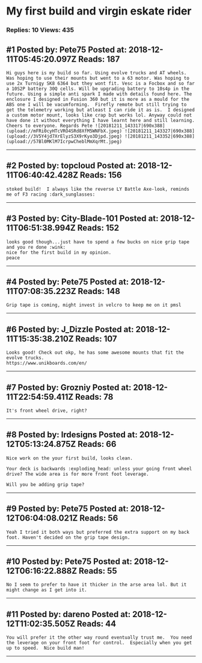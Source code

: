 # My first build and virgin eskate rider

### Replies: 10 Views: 435

## \#1 Posted by: Pete75 Posted at: 2018-12-11T05:45:20.097Z Reads: 187

```
Hi guys here is my build so far. Using evolve trucks and AT wheels. Was hoping to use their mounts but went to a 63 motor. Was hoping to use 2x Turnigy SK8 6364 but they wont fit. Vesc is a Focbox and so far a 10S2P battery 30Q cells. Will be upgrading battery to 10s4p in the future. Using a simple anti spark I made with details found here. The enclosure I designed in Fusion 360 but it is more as a mould for the ABS one I will be vacumforming.  Firefly remote but still trying to get the telemetry working but atleast I can ride it as is.  I designed a custom motor mount, looks like crap but works lol. Anyway could not have done it without everything I have learnt here and still learning. Cheers to everyone. Regards Pete ![20181211_143317|690x388](upload://mFRi0cyHTcVRO4SRd8XfM5WNFbX.jpeg) ![20181211_143327|690x388](upload://3V5Y4jd7XrElyzS3X9rKyo3Djpd.jpeg) ![20181211_143352|690x388](upload://57Bl0MKlM7IcrpwCheblMmXqrMt.jpeg)
```

---
## \#2 Posted by: topcloud Posted at: 2018-12-11T06:40:42.428Z Reads: 156

```
stoked build!  I always like the reverse LY Battle Axe-look, reminds me of F3 racing :dark_sunglasses:
```

---
## \#3 Posted by: City-Blade-101 Posted at: 2018-12-11T06:51:38.994Z Reads: 152

```
looks good though...just have to spend a few bucks on nice grip tape and you re done :wink:
nice for the first build in my opinion.
peace
```

---
## \#4 Posted by: Pete75 Posted at: 2018-12-11T07:08:35.223Z Reads: 148

```
Grip tape is coming, might invest in velcro to keep me on it pmsl
```

---
## \#6 Posted by: J_Dizzle Posted at: 2018-12-11T15:35:38.210Z Reads: 107

```
Looks good! Check out okp, he has some awesome mounts that fit the evolve trucks. 
https://www.unikboards.com/en/
```

---
## \#7 Posted by: Grozniy Posted at: 2018-12-11T22:54:59.411Z Reads: 78

```
It's front wheel drive, right?
```

---
## \#8 Posted by: lrdesigns Posted at: 2018-12-12T05:13:24.875Z Reads: 66

```
Nice work on the your first build, looks clean. 

Your deck is backwards :exploding_head: unless your going front wheel drive? The wide area is for more front foot leverage. 

Will you be adding grip tape?
```

---
## \#9 Posted by: Pete75 Posted at: 2018-12-12T06:04:08.021Z Reads: 56

```
Yeah I tried it both ways but preferred the extra support on my back foot. Haven't decided on the grip tape design.
```

---
## \#10 Posted by: Pete75 Posted at: 2018-12-12T06:16:22.888Z Reads: 55

```
No I seem to prefer to have it thicker in the arse area lol. But it might change as I get into it.
```

---
## \#11 Posted by: dareno Posted at: 2018-12-12T11:02:35.505Z Reads: 44

```
You will prefer it the other way round eventually trust me.  You need the leverage on your front foot for control.  Especially when you get up to speed.  Nice build man!
```

---

